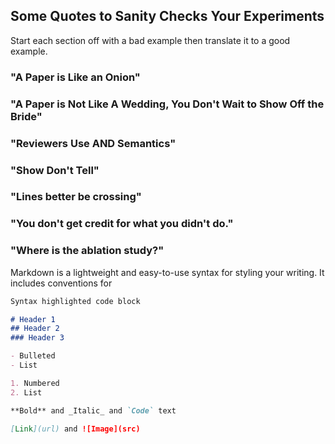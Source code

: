 ## Some Quotes to Sanity Checks Your Experiments

Start each section off with a bad example then translate it to a good example.

### "A Paper is Like an Onion"

### "A Paper is Not Like A Wedding, You Don't Wait to Show Off the Bride"

### "Reviewers Use AND Semantics"

### "Show Don't Tell"

### "Lines better be crossing"

### "You don't get credit for what you didn't do."

### "Where is the ablation study?"

Markdown is a lightweight and easy-to-use syntax for styling your writing. It includes conventions for

```markdown
Syntax highlighted code block

# Header 1
## Header 2
### Header 3

- Bulleted
- List

1. Numbered
2. List

**Bold** and _Italic_ and `Code` text

[Link](url) and ![Image](src)
```


